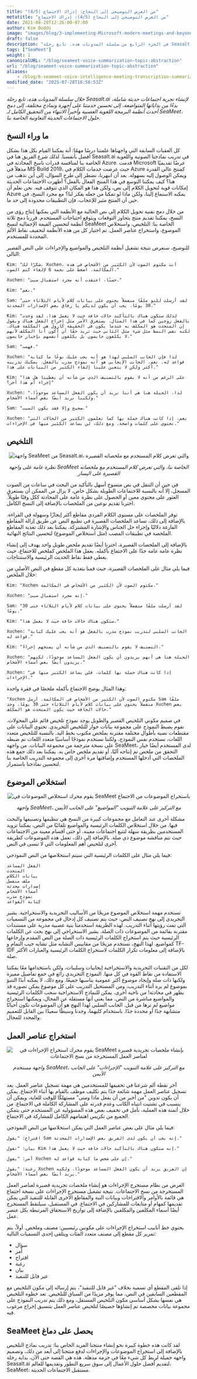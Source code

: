 ```yaml
---
title: "من العرض التوضيحي إلى النجاح: إدراك الاجتماع (4/5)"
metatitle: "من العرض التوضيحي إلى النجاح (4/5): إدراك الاجتماع"
date: 2021-08-28T12:26:00-07:00
author: Kim Dodds
image: "images/blog/3-implementing-Microsoft-modern-meetings-and-beyond/SeaMeet animation.gif"
draft: false
description: "في الجزء الرابع من سلسلة المدونات هذه، تابع رحلة Seasalt.ai لإنشاء SeaMeet، حلول الاجتماعات الحديثة التعاونية الخاصة بنا."
tags: ["SeaMeet"]
weight: 1
canonicalURL: "/blog/seameet-voice-summarization-topic-abstraction"
url: "/blog/seameet-voice-summarization-topic-abstraction"
aliases:
    - /blog/6-seameet-voice-intelligence-meeting-transcription-summarization-topic-abstraction-action-extraction/
modified_date: "2025-07-28T16:56:53Z"
---
```


*خلال سلسلة المدونات هذه، تابع رحلة Seasalt.ai لإنشاء تجربة اجتماعات حديثة شاملة، بدءًا من بداياتها المتواضعة، إلى تحسين خدمتنا على أجهزة ونماذج مختلفة، إلى دمج أحدث أنظمة البرمجة اللغوية العصبية وأخيراً الانتهاء من التحقيق الكامل لـ SeaMeet، حلول الاجتماعات الحديثة التعاونية الخاصة بنا.*

## ما وراء النسخ

كل العقبات السابقة التي واجهناها علمتنا درسًا مهمًا: أنه يمكننا القيام بكل هذا بشكل أفضل بأنفسنا.
لذلك شرع الفريق هنا في Seasalt.ai في تدريب نماذجنا الصوتية واللغوية الخاصة بنا لمنافسة قدرات ناسخ المحادثة في Azure.
قدمت Microsoft عرضًا تقديميًا مذهلاً في MS Build 2019، حيث عرضت خدمات الكلام في Azure كمنتج عالي القدرة ويمكن الوصول إليه بسهولة.
بعد أن انبهرنا، نضطر إلى طرح السؤال، إلى أين نذهب من هنا؟
كيف يمكننا التوسع في هذا المنتج الفعال بالفعل؟ أظهرت الاجتماعات الحديثة إمكانات قوية لتحويل الكلام إلى نص، ولكن هذا هو المكان الذي تتوقف فيه.
نحن نعلم أن Azure يمكنه الاستماع إلينا، ولكن ماذا لو تمكنا من جعله *يفكر* لنا؟
مع مجرد النسخ، في حين أن المنتج مثير للإعجاب، فإن التطبيقات محدودة إلى حد ما.

من خلال دمج تقنية تحويل الكلام إلى نص الحالية مع الأنظمة التي يمكنها إنتاج رؤى من النسخ، يمكننا تقديم منتج يتجاوز التوقعات ويتوقع احتياجات المستخدم.
قررنا دمج ثلاثة أنظمة لتحسين القيمة الإجمالية لنسخ SeaMeet الخاصة بنا: التلخيص، واستخلاص الموضوع، واستخراج عناصر العمل.
تم اختيار كل من هذه الأنظمة لتخفيف نقاط الألم المحددة للمستخدم.

للتوضيح، سنعرض نتيجة تشغيل أنظمة التلخيص والمواضيع والإجراءات على النص القصير التالي:

```
Kim: "شكرًا لك، Xuchen، أنت مكتوم الصوت لأن الكثير من الأشخاص في هذه المكالمة. اضغط على نجمة 6 لإلغاء كتم الصوت."

Xuchen: "حسنًا، اعتقدت أنه مجرد استقبال سيئ."

Kim: "نعم."

Sam: "لقد أرسلت للتو ملفًا منفصلاً يحتوي على بيانات كلام لأيام الثلاثاء حتى 30 يومًا. يجب أن يكون لديكم يا رفاق بعض الإصدارات المحدثة."

Kim: "لذلك ستكون هناك بالتأكيد حالات حافة حيث لا يعمل هذا. لقد وجدت بالفعل زوجين كما في هذا المثال. يستغرق الأمر مثل إخراج الفعل هناك ويقول إن المتحدث هو المكلف به عندما يكون في الحقيقة كارول هي المكلفة هناك. لكنه نفس النمط مثل شيء مثل الثاني حيث تريد حقًا أن أكون أنا المكلف لأنهم لا يكلفون جايسون بل يكلفون أنفسهم بإخبار جايسون."

Sam: "فهمت."

Xuchen: "لذا فإن الجانب السلبي لهذا هو أنه يجب عليك نوعًا ما كتابة قواعد له. نعم، الجانب الإيجابي هو أنه نموذج مدرب بالفعل. يمكنك تدريبه أكثر ولكن لا يتعين علينا إلقاء الكثير من البيانات على هذا."

Kim: "على الرغم من أنه لا يقوم بالتصنيف الذي من شأنه أن يعطينا هل هذا إجراء أم هذا آخر؟"

Xuchen: "لذا، الحيلة هنا هي أننا نريد أن يكون الفعل المساعد موجودًا، ولكننا نريد أيضًا بعض أسماء الأشخاص."

Sam: "صحيح وإلا فقد يكون السبب."

Xuchen: "نعم، إذا كانت هناك جملة بها كما تعلمون الكثير من الحالات التي تحتوي على كلمات واضحة. ومع ذلك، لن يساعد الكثير منها في الإجراءات."
```

## التلخيص

<center>
<img src="/images/blog/6-seameet-voice-intelligence-meeting-transcription-summarization-topic-abstraction-action-extraction/summarization.png" alt="واجهة SeaMeet من Seasalt.ai، والتي تعرض كلام المستخدم مع ملخصاته القصيرة"/>

*نظرة عامة على واجهة SeaMeet الخاصة بنا، والتي تعرض كلام المستخدم مع ملخصاته القصيرة على اليسار*
</center>

في حين أن التنقل في نص منسوخ أسهل بالتأكيد من البحث في ساعات من الصوت المسجل، إلا أنه بالنسبة للاجتماعات الطويلة بشكل خاص، لا يزال من الممكن أن يستغرق العثور على محتوى معين أو الحصول على نظرة عامة على المحادثة ككل وقتًا طويلاً.
اخترنا تقديم نوعين من الملخصات بالإضافة إلى النسخ الكامل.

توفر الملخصات على مستوى الكلام الفردي مقاطع أكثر إيجازًا وسهولة في القراءة.
بالإضافة إلى ذلك، تساعد الملخصات القصيرة في تطبيع النص عن طريق إزالة المقاطع الفارغة دلاليًا وإجراء حل الجناس والإشارة المشتركة.
يمكننا بعد ذلك تغذية المقاطع الملخصة في تطبيقات المصب (مثل استخلاص الموضوع) لتحسين النتائج النهائية.

بالإضافة إلى الملخصات القصيرة، اخترنا أيضًا تقديم ملخص طويل واحد يهدف إلى إنشاء نظرة عامة عامة جدًا على الاجتماع بأكمله.
يعمل هذا الملخص كملخص للاجتماع، حيث يغطي فقط نقاط الحديث الرئيسية والاستنتاجات.

فيما يلي مثال على الملخصات القصيرة، حيث قمنا بتغذية كل مقطع في النص الأصلي من خلال الملخص:

```
Kim: "Xuchen مكتوم الصوت لأن الكثير من الأشخاص في المكالمة."

Xuchen: "إنه مجرد استقبال سيئ."

Sam: "لقد أرسلت ملفًا منفصلاً يحتوي على بيانات كلام لأيام الثلاثاء حتى 30 يومًا."

Kim: "ستكون هناك حالات حافة حيث لا يعمل هذا."

Xuchen: "الجانب السلبي لتدريب نموذج مدرب بالفعل هو أنه يجب عليك كتابة قواعد له."

Kim: "التصنيف لا يقوم بالتصنيف الذي من شأنه أن يمنحهم إجراءً."

Xuchen: "الحيلة هنا هي أنهم يريدون أن يكون الفعل المساعد موجودًا، لكنهم يريدون أيضًا بعض أسماء الأشخاص."

Xuchen: "إذا كانت هناك جملة بها كلمات، فلن يساعد الكثير منها في الإجراءات."
```

وهذا المثال يوضح الاجتماع بأكمله ملخصًا في فقرة واحدة:

```
"Xuchen مكتوم الصوت لأن الكثير من الأشخاص في المكالمة. أرسل Sam ملفًا منفصلاً يحتوي على بيانات كلام لأيام الثلاثاء حتى 30 يومًا. وجد Xuchen بعض حالات الحافة حيث يكون المتحدث هو المكلف."
```

في صميم مكوني التلخيص القصير والطويل يوجد نموذج تلخيص قائم على المحولات.
نقوم بضبط النموذج على مجموعة بيانات حوار للتلخيص التجريدي.
تحتوي البيانات على مقتطفات نصية بأطوال مختلفة مقترنة بملخص مكتوب بخط اليد.
بالنسبة للتلخيص متعدد اللغات، نستخدم نفس النموذج، ولكننا نستخدم نموذجًا أساسيًا متعدد اللغات تم ضبطه على نسخة مترجمة من مجموعة البيانات.
من واجهة SeaMeet، لدى المستخدم أيضًا خيار التحقق من ملخص تم إنتاجه آليًا، أو تقديم ملخص خاص به.
يمكننا بعد ذلك جمع هذه الملخصات التي أدخلها المستخدم وإضافتها مرة أخرى إلى مجموعة التدريب الخاصة بنا لتحسين نماذجنا باستمرار.

## استخلاص الموضوع

<center>
<img src="/images/blog/6-seameet-voice-intelligence-meeting-transcription-summarization-topic-abstraction-action-extraction/topics.png" alt="يقوم محرك استخلاص الموضوعات في SeaMeet باستخراج الموضوعات من الاجتماع"/>

*واجهة SeaMeet، مع التركيز على علامة التبويب "المواضيع" على الجانب الأيمن*
</center>

مشكلة أخرى عند التعامل مع مجموعات كبيرة من النسخ هي تنظيمها وتصنيفها والبحث فيها.
من خلال استخلاص الكلمات الرئيسية والمواضيع تلقائيًا من النص، يمكننا تزويد المستخدمين بطريقة سهلة لتتبع اجتماعات معينة، أو حتى أقسام معينة من الاجتماعات حيث تتم مناقشة موضوع ذي صلة.
بالإضافة إلى ذلك، تعمل هذه الموضوعات كطريقة أخرى لتلخيص أهم المعلومات التي لا تنسى في النص.

فيما يلي مثال على الكلمات الرئيسية التي سيتم استخلاصها من النص النموذجي:

```
الفعل المساعد
المتحدث
بيانات الكلام
ملف منفصل
إصدارات محدثة
أسماء الأشخاص
نموذج مدرب
كتابة القواعد
```

تستخدم مهمة استخلاص الموضوع مزيجًا من الأساليب التجريدية والاستخراجية.
يشير التجريدي إلى نهج تصنيف النص، حيث يتم تصنيف كل إدخال في مجموعة من التسميات التي تمت رؤيتها أثناء التدريب.
لهذه الطريقة استخدمنا بنية عصبية مدربة على مستندات مقترنة بقائمة من الموضوعات ذات الصلة.
يشير الاستخراجي إلى نهج بحث عن الكلمات الرئيسية حيث يتم استخراج الكلمات الرئيسية ذات الصلة من النص المقدم وإرجاعها كمواضيع.
لهذا النهج، نستخدم مزيجًا من مقاييس التشابه مثل تشابه جيب التمام و TF-IDF بالإضافة إلى معلومات تكرار الكلمات لاستخراج الكلمات الرئيسية والعبارات الأكثر صلة.

لكل من التقنيات التجريدية والاستخراجية إيجابيات وسلبيات، ولكن باستخدامها معًا يمكننا الاستفادة من نقاط القوة في كل منها.
النموذج التجريدي رائع في جمع تفاصيل مميزة ولكنها ذات صلة وإيجاد موضوع أكثر عمومية يناسبها جميعًا.
ومع ذلك، لا يمكنه أبدًا التنبؤ بموضوع لم يره أثناء التدريب، ومن المستحيل التدريب على كل موضوع يمكن تصوره قد يظهر في محادثة!
من ناحية أخرى، يمكن للنماذج الاستخراجية سحب الكلمات الرئيسية والمواضيع مباشرة من النص، مما يعني أنها مستقلة عن المجال، ويمكنها استخراج مواضيع لم ترها من قبل.
الجانب السلبي لهذا النهج هو أن الموضوعات تكون أحيانًا متشابهة جدًا أو محددة جدًا.
باستخدام كليهما، وجدنا وسيطًا سعيدًا بين القابل للتعميم والمحدد للمجال.

## استخراج عناصر العمل

<center>
<img src="/images/blog/6-seameet-voice-intelligence-meeting-transcription-summarization-topic-abstraction-action-extraction/actions.png" alt="يقوم محرك استخراج الإجراءات في SeaMeet بإنشاء ملخصات تجريدية قصيرة لعناصر العمل المستخرجة من نسخ الاجتماعات"/>

*واجهة مستخدم SeaMeet، مع التركيز على علامة التبويب "الإجراءات" على الجانب الأيمن*
</center>

آخر نقطة ألم شرعنا في تخفيفها للمستخدمين هي مهمة تسجيل عناصر العمل.
يعد تسجيل عناصر العمل مهمة شائعة جدًا يتم تكليف موظف بالقيام بها أثناء الاجتماع.
يمكن أن يكون تدوين "من أخبر من أن يفعل ماذا ومتى" مستهلكًا للوقت للغاية، ويمكن أن يتسبب في تشتيت انتباه الكاتب وعدم قدرته على المشاركة الكاملة في الاجتماع.
من خلال أتمتة هذه العملية، نأمل في تخفيف بعض هذه المسؤولية عن المستخدم حتى يتمكن الجميع من تكريس اهتمامهم الكامل للمشاركة في الاجتماع.

فيما يلي مثال على بعض عناصر العمل التي يمكن استخلاصها من النص النموذجي:

```
اقتراح: "يقول Sam إنه يجب أن يكون لدى الفريق بعض الإصدارات المحدثة."

بيان: "تقول Kim إنه ستكون هناك بالتأكيد حالات حافة حيث لا يعمل هذا."

أمر: "يقول Xuchen إن على شخص ما كتابة قواعد له."

رغبة: "يقول Xuchen إن الفريق يريد أن يكون الفعل المساعد موجودًا، ولكنه يريد أيضًا بعض أسماء الأشخاص."
```

الغرض من نظام مستخرج الإجراءات هو إنشاء ملخصات تجريدية قصيرة لعناصر العمل المستخرجة من نسخ الاجتماعات.
نتيجة تشغيل مستخرج الإجراءات على نسخة اجتماع هي قائمة بالأوامر والاقتراحات وبيانات النية والمقاطع الأخرى القابلة للتنفيذ التي يمكن تقديمها كمهام أو متابعات للمشاركين في الاجتماع.
في المستقبل، سيلتقط المستخرج أيضًا أسماء المكلفين والمكلفين بالإضافة إلى تواريخ الاستحقاق المرتبطة بكل عنصر عمل.

يحتوي خط أنابيب استخراج الإجراءات على مكونين رئيسيين: مصنف وملخص.
أولاً، يتم تمرير كل مقطع إلى مصنف متعدد الفئات ويتلقى إحدى التسميات التالية:

- سؤال
- أمر
- اقتراح
- رغبة
- بيان
- غير قابل للتنفيذ

إذا تلقى المقطع أي تسمية بخلاف "غير قابل للتنفيذ"، يتم إرساله إلى مكون التلخيص مع المقطعين السابقين في النص، مما يوفر مزيدًا من السياق للتلخيص.
تعد خطوة التلخيص هي نفسها بشكل أساسي مكون التلخيص المستقل، ومع ذلك يتم تدريب النموذج على مجموعة بيانات مخصصة تم إنشاؤها خصيصًا لتلخيص عناصر العمل بتنسيق إخراج مرغوب فيه.

## SeaMeet يحصل على دماغ

لقد كانت هذه خطوة كبيرة نحو إنشاء منتجنا الفريد الخاص بنا: تدريب نماذج التلخيص بالإضافة إلى استخراج الموضوعات والإجراءات لدفع منتجنا إلى أبعد من ذلك، وتصميم واجهة جميلة لربط كل شيء معًا في حزمة مذهلة.
هذه هي القصة حتى الآن، بداية رحلة Seasalt.ai لتقديم أفضل حلول الأعمال إلى سوق سريع التطور وتقديمها للعالم، SeaMeet: مستقبل الاجتماعات الحديثة.
